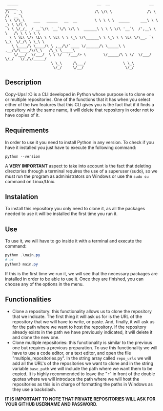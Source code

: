      _____                                    __  __                  __         _____       
    /\  _` \                                 /\ \/\ \                /\ \       /\  __`\     
    \ \ \/\_\    ___   _____   __  __        \ \ \ \ \  _____     ___\ \ \     _\ \ \/\ \    
     \ \ \/_/_  / __`\/\ '__`\/\ \/\ \  ______\ \ \ \ \/\ '__`\  /',__\ \ \   /\_\ \ \ \ \   
      \ \ \L\ \/\ \L\ \ \ \L\ \ \ \_\ \/\______\ \ \_\ \ \ \L\ \/\__, `\ \_\  \/_/\ \ \_\ \  
       \ \____/\ \____/\ \ ,__/\/`____ \/______/\ \_____\ \ ,__/\/\____/\/\_\   /\_\ \_____\ 
        \/___/  \/___/  \ \ \/  `/___/> \        \/_____/\ \ \/  \/___/  \/_/   \/_/\/_____/ 
                         \ \_\     /\___/                 \ \_\                              
                          \/_/     \/__/                   \/_/                              

## Description

Copy-Ups! :O is a CLI developed in Python whose purpose is to clone one or multiple repositories. One of the functions that it has when you select either of the two features that this CLI gives you is the fact that if it finds a repository with the same name, it will delete that repository in order not to have copies of it.

## Requirements

In order to use it you need to install Python in any version. To check if you have it installed you just have to execute the following command:

```powershell
python --version
```

A **VERY IMPORTANT** aspect to take into account is the fact that deleting directories through a terminal requires the use of a superuser (sudo), so we must run the program as administrators on Windows or use the `sudo su` command on Linux/Unix.

## Instalation

To install this repository you only need to clone it, as all the packages needed to use it will be installed the first time you run it.

## Use

To use it, we will have to go inside it with a terminal and execute the command:

```powershell
python .\main.py
# or
python3 main.py
```

If this is the first time we run it, we will see that the necessary packages are installed in order to be able to use it. Once they are finished, you can choose any of the options in the menu.

## Functionalities

- Clone a repository: this functionality allows us to clone the repository that we indicate. The first thing it will ask us for is the URL of the repository that we will have to write, or paste. And, finally, it will ask us for the path where we want to host the repository. If the repository already exists in the path we have previously indicated, it will delete it and clone the new one.
- Clone multiple repositories: this functionality is similar to the previous one but requires a previous preparation. To use this functionality we will have to use a code editor, or a text editor, and open the file "multiple_repositories.py". In the string array called `repo_urls` we will add all the URL's of the repositories we want to clone and in the string variable `base_path` we will include the path where we want them to be copied.
It is highly recommended to leave the "`r`" in front of the double quotes where we will introduce the path where we will host the repositories as this is in charge of formatting the paths in Windows as they use a backslash.

**IT IS IMPORTANT TO NOTE THAT PRIVATE REPOSITORIES WILL ASK FOR YOUR GITHUB USERNAME AND PASSWORD.**